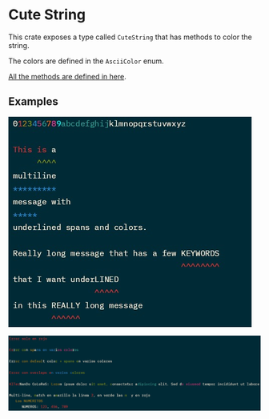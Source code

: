# Cute String


This crate exposes a type called `CuteString` that has methods to color the string.

The colors are defined in the `AsciiColor` enum.

[All the methods are defined in here](src/lib.rs).


## Examples

![Example1](docs/example1.jpeg)


![Example2](docs/example2.jpeg)
